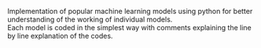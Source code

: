 Implementation of popular machine learning models using python for better understanding of the working of individual models.<br>
Each model is coded in the simplest way with comments explaining the line by line explanation of the codes.
